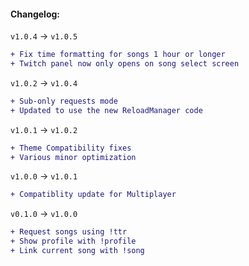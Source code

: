 #### Changelog:

`v1.0.4` -> `v1.0.5`
```diff
+ Fix time formatting for songs 1 hour or longer
+ Twitch panel now only opens on song select screen
```

`v1.0.2` -> `v1.0.4`

```diff
+ Sub-only requests mode
+ Updated to use the new ReloadManager code
```

`v1.0.1` -> `v1.0.2`

```diff
+ Theme Compatibility fixes
+ Various minor optimization
```

`v1.0.0` -> `v1.0.1`

```diff
+ Compatiblity update for Multiplayer
```

`v0.1.0` -> `v1.0.0`

```diff
+ Request songs using !ttr
+ Show profile with !profile
+ Link current song with !song
```

